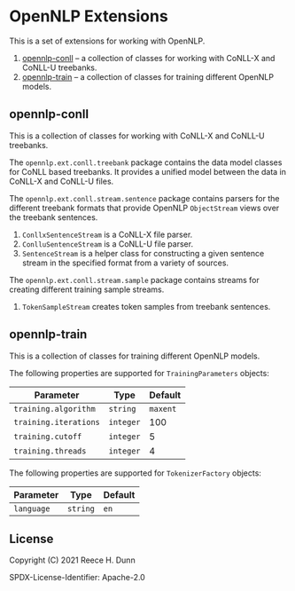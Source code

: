# OpenNLP Extensions
This is a set of extensions for working with OpenNLP.
1. [opennlp-conll](#opennlp-conll) &ndash; a collection of classes for working
   with CoNLL-X and CoNLL-U treebanks.
2. [opennlp-train](#opennlp-train) &ndash; a collection of classes for training
   different OpenNLP models.

## opennlp-conll
This is a collection of classes for working with CoNLL-X and CoNLL-U treebanks.

The `opennlp.ext.conll.treebank` package contains the data model classes for
CoNLL based treebanks. It provides a unified model between the data in
CoNLL-X and CoNLL-U files.

The `opennlp.ext.conll.stream.sentence` package contains parsers for the
different treebank formats that provide OpenNLP `ObjectStream` views over the
treebank sentences.
1. `ConllxSentenceStream` is a CoNLL-X file parser.
2. `ConlluSentenceStream` is a CoNLL-U file parser.
3. `SentenceStream` is a helper class for constructing a given sentence stream
   in the specified format from a variety of sources.

The `opennlp.ext.conll.stream.sample` package contains streams for creating
different training sample streams.
1. `TokenSampleStream` creates token samples from treebank sentences.

## opennlp-train
This is a collection of classes for training different OpenNLP models.

The following properties are supported for `TrainingParameters` objects:

| Parameter             | Type      | Default  |
|-----------------------|-----------|----------|
| `training.algorithm`  | `string`  | `maxent` |
| `training.iterations` | `integer` | 100      |
| `training.cutoff`     | `integer` | 5        |
| `training.threads`    | `integer` | 4        |

The following properties are supported for `TokenizerFactory` objects:

| Parameter             | Type      | Default  |
|-----------------------|-----------|----------|
| `language`            | `string`  | `en`     |

## License
Copyright (C) 2021 Reece H. Dunn

SPDX-License-Identifier: Apache-2.0
